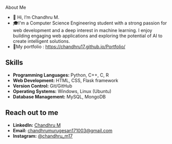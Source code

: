 About Me

- 👋 Hi, I’m Chandhru M. 
- 🎓I'm a Computer Science Engineering student with a strong passion for web development and a deep interest in machine learning. I enjoy building engaging web applications and exploring the potential of AI to create intelligent solutions.
- 👀My portfolio : https://chandhru17.github.io/Portfolio/

## Skills

- **Programming Languages:** Python, C++, C, R
- **Web Development:** HTML, CSS, Flask framework
- **Version Control:** Git/GitHub
- **Operating Systems:** Windows, Linux (Ubuntu)
- **Database Management:** MySQL, MongoDB

## Reach out to me

- **LinkedIn:** [Chandhru M](https://www.linkedin.com/in/chandhrum/)
- **Email:** chandhrumurugesan171003@gmail.com
- **Instagram:** [@chandhru_m17](https://www.instagram.com/chandhru_m17/)
